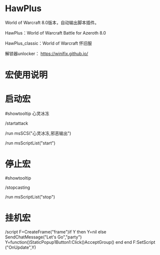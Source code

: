 # HawPlus
World of Warcraft 8.0版本，自动输出脚本插件。

HawPlus：World of Warcraft Battle for Azeroth 8.0

HawPlus_classic：World of Warcraft 怀旧服

解锁器unlocker：
https://winifix.github.io/


# 宏使用说明
# 启动宏
#showtooltip 心灵冰冻

/startattack

/run msSCS("心灵冰冻,邪恶输出")

/run msScriptList("start")

# 停止宏
#showtooltip

/stopcasting

/run msScriptList("stop")

# 挂机宏
/script F=CreateFrame("frame")if Y then Y=nil else SendChatMessage("Let's Go","party") Y=function()StaticPopup1Button1:Click()AcceptGroup() end end F:SetScript ("OnUpdate",Y)

